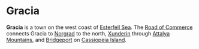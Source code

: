 # Gracia

**Gracia** is a town on the west coast of [Esterfell Sea](../../mote/esterfell/lenya/esterfell-sea/esterfell-sea.md). The [Road of Commerce](road-of-commerce.md) connects Gracia to [Norgrad](norgrad.md) to the north, [Xunderin](xunderin.md) through [Attalya Mountains](../../mote/esterfell/lenya/attalya-mountains), and [Bridgeport](bridgeport.md) on [Cassiopeia Island](../../mote/esterfell/lenya/esterfell-sea/cassiopeia-island.md).
